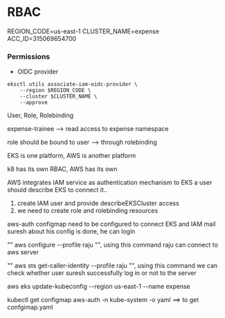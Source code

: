 # RBAC

REGION_CODE=us-east-1
CLUSTER_NAME=expense
ACC_ID=315069654700

### Permissions

* OIDC provider
```
eksctl utils associate-iam-oidc-provider \
    --region $REGION_CODE \
    --cluster $CLUSTER_NAME \
    --approve
```




User, Role, Rolebinding

expense-trainee --> read access to expense namespace

role should be bound to user --> through rolebinding

EKS is one platform, AWS is another platform

k8 has its own RBAC, AWS has its own

AWS integrates IAM service as authentication mechanism to EKS
a user should describe EKS to connect it..

1. create IAM user and provide describeEKSCluster access
2. we need to create role and rolebinding resources

aws-auth configmap need to be configured to connect EKS and IAM
mail suresh about his config is done, he can login

"" aws configure --profile raju "", using this command raju can connect to aws server

"" aws sts get-caller-identity --profile raju "", using this command we can check whether user suresh successfully log in or not to the server 

aws eks update-kubeconfig --region us-east-1 --name expense


kubectl get configmap aws-auth -n kube-system -o yaml ==> to get confgimap.yaml